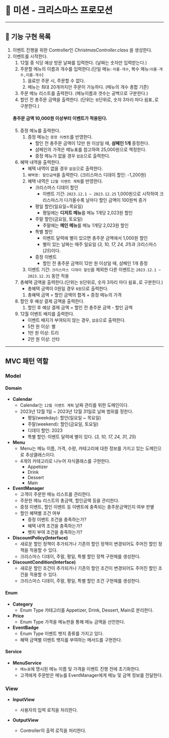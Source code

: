# 🎄 미션 - 크리스마스 프로모션

---
## 📌 기능 구현 목록

1. 이벤트 진행을 위한 Controller인 *ChristmasController.class* 을 생성한다.
2. 이벤트를 시작한다.
    1. 12월 중 식당 예상 방문 날짜를 입력한다. (날짜는 숫자만 입력받는다.)
    2. 주문할 메뉴의 이름과 개수를 입력한다.(단일 메뉴: `이름-개수`, 복수 메뉴:`이름-개수,이름-개수`)
       1. 음료만 주문 시, 주문할 수 없다.
       2. 메뉴는 최대 20개까지만 주문이 가능하다. (메뉴의 개수 총합 기준)
    3. 주문 메뉴 리스트를 출력한다. (메뉴이름과 갯수는 공백으로 구분한다.)
    4. 할인 전 총주문 금액을 출력한다. (단위는 `원`단위로, 숫자 3자리 마다 쉼표`,`로 구분한다.)
   #### 총주문 금액 10,000원 이상부터 이벤트가 적용된다.
    5. 증정 메뉴를 출력한다.
        1. 증정 메뉴는 `증정 이벤트`를 반영한다.
            - 할인 전 총주문 금액이 12만 원 이상일 때, **샴페인 1개** 증정한다.
            - 샴페인의 가격은 메뉴표를 참고하여 25,000원으로 책정한다.
            - 증정 메뉴가 없을 경우 `없음`으로 출력한다.
    6. 혜택 내역을 출력한다.
       - 혜택 내역이 없을 경우 `없음`으로 출력한다.
       1. `혜택명: 할인금액`을 출력한다. (크리스마스 디데이 할인: -1,200원)
       2. 혜택 내역은 `12월 이벤트 계획`를 반영한다.
          - 크리스마스 디데이 할인
            - 이벤트 기간: `2023.12.1 ~ 2023.12.25`
              1,000원으로 시작하여 크리스마스가 다가올수록 날마다 할인 금액이 100원씩 증가
          - 평일 할인(일요일~목요일)
            - 평일에는 **디저트 메뉴**를 메뉴 1개당 2,023원 할인
          - 주말 할인(금요일, 토요일)
            - 주말에는 **메인 메뉴**를 메뉴 1개당 2,023원 할인
          - 특별 할인
            - 이벤트 달력에 별이 있으면 총주문 금액에서 1,000원 할인
            - 별이 있는 날짜는 매주 일요일 (*3, 10, 17, 24, 31*)과 크리스마스(*25*)이다.
          - 증정 이벤트
            - 할인 전 총주문 금액이 12만 원 이상일 때, 샴페인 1개 증정
       3. 이벤트 기간: `크리스마스 디데이 할인`을 제외한 다른 이벤트는 `2023.12.1 ~ 2023.12.31` 동안 적용
    7. 총혜택 금액을 출력한다.(단위는 `원`단위로, 숫자 3자리 마다 쉼표`,`로 구분한다.)
       - 총혜택 금액이 0원일 경우 `0원`으로 출력한다.
       1. 총혜택 금액 = 할인 금액의 합계 + 증정 메뉴의 가격
    8. 할인 후 예상 결제 금액을 출력한다. 
       1. 할인 후 예상 결제 금액 = 할인 전 총주문 금액 - 할인 금액
    9. 12월 이벤트 배지를 출력한다.
       - 이벤트 배지가 부여되지 않는 경우, `없음`으로 출력한다.
       - 5천 원 이상: 별
       - 1만 원 이상: 트리
       - 2만 원 이상: 산타
---
## MVC 패턴 역할
### Model
#### Domain
- **Calendar**
  - Calendar는 `12월 이벤트 계획` 날짜 관리를 위한 도메인이다.
  - 2023년 12월 1일 ~ 2023년 12월 31일로 날짜 범위를 정한다.
    - 평일(weekday): 할인(일요일 ~ 목요일)
    - 주말(weekend): 할인(금요일, 토요일)
    - 디데이 할인: 2023
    - 특별 할인: 이벤트 달력에 별이 있다. (*3, 10, 17, 24, 31, 25*)
- **Menu**
  - Menu는 메뉴 이름, 가격, 수량, 카테고리에 대한 정보를 가지고 있는 도메인으로 추상클래스이다.
  - 4개의 카테고리로 나누어 자식클래스를 구현한다.
    - Appetizer
    - Drink
    - Dessert
    - Main
- **EventManager**
  - 고객이 주문한 메뉴 리스트를 관리한다.
  - 주문한 메뉴 리스트의 총금액, 할인금액 등을 관리한다.
  - 증정 이벤트, 할인 이벤트 등 이벤트에 충족되는 총주문금액인지 여부 판별
  - 할인 혜택별 조건 여부
    - 증정 이벤트 조건을 충족하는가?
    - 혜택 내역 조건을 충족하는가?
    - 뱃지 부여 조건을 충족하는가?
- **DiscountPolicy(Interface)**
  - 새로운 할인 정책이 추가되거나 기존의 할인 정책이 변경되어도 주어진 할인 정책을 적용할 수 있다. 
  - 크리스마스 디데이, 주말, 평일, 특별 할인 정책 구현체를 생성한다.
- **DiscountCondition(Interface)**
  - 새로운 할인 조건이 추가되거나 기존의 할인 조건이 변경되어도 주어진 할인 조건을 적용할 수 있다. 
  - 크리스마스 디데이, 주말, 평일, 특별 할인 조건 구현체를 생성한다.
#### Enum
- **Category**
  - Enum Type 카테고리를 Appetizer, Drink, Dessert, Main로 분리한다.
- **Price**
  - Enum Type 가격을 메뉴판을 통해 메뉴 금액을 선언한다.
- **EventBadge**
  - Enum Type 이벤트 뱃지 종류를 가지고 있다.
  - 혜택 금액별 이벤트 뱃지를 부여하는 메서드를 구현한다.
#### Service
- **MenuService**
  - `메뉴표`에 명시된 메뉴 이름 및 가격을 이벤트 진행 전에 초기화한다.
  - 고객에게 주문받은 메뉴를 EventManager에게 메뉴 및 금액 정보를 전달한다.
### View
- **InputView**
  - 사용자의 입력 로직을 처리한다.

- **OutputView**
  - Controller의 출력 로직을 처리한다.


